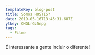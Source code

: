 ```yaml
---
templateKey: blog-post
title: Somos HOSTIS?
date: 2019-05-16T13:45:31.687Z
ytkey: QHGLrGz5npg
tags:
  - Filme
---
```

É interessante a gente incluir o diferente!
